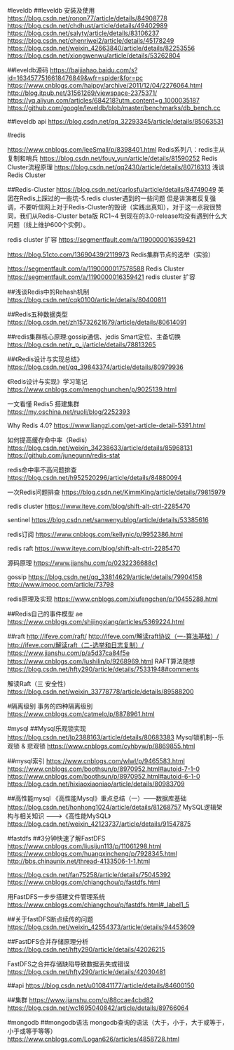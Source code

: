 #leveldb
##leveldb 安装及使用
https://blog.csdn.net/ronon77/article/details/84908778
https://blog.csdn.net/chdhust/article/details/49402989
https://blog.csdn.net/salyty/article/details/83106237
https://blog.csdn.net/chenriwei2/article/details/45178249
https://blog.csdn.net/weixin_42663840/article/details/82253556
https://blog.csdn.net/xiongwenwu/article/details/53262804

##leveldb源码
https://baijiahao.baidu.com/s?id=1634577516618476849&wfr=spider&for=pc
https://www.cnblogs.com/haippy/archive/2011/12/04/2276064.html
http://blog.itpub.net/31561269/viewspace-2375371/
https://yq.aliyun.com/articles/684218?utm_content=g_1000035187
https://github.com/google/leveldb/blob/master/benchmarks/db_bench.cc

##leveldb api
https://blog.csdn.net/qq_32293345/article/details/85063531

#redis

https://www.cnblogs.com/leeSmall/p/8398401.html Redis系列八：redis主从复制和哨兵
https://blog.csdn.net/fouy_yun/article/details/81590252  Redis Cluster流程原理
https://blog.csdn.net/qq2430/article/details/80716313  浅谈Redis Cluster


##Redis-Cluster
https://blog.csdn.net/carlosfu/article/details/84749049 美团在Redis上踩过的一些坑-5.redis cluster遇到的一些问题
但是讲演者反复强调，不要听信网上对于Redis-Cluster的毁谤（实践出真知），对于这一点我很赞同，我们从Redis-Cluster beta版 RC1~4 到现在的3.0-release均没有遇到什么大问题（线上维护600个实例）。

redis cluster 扩容
https://segmentfault.com/a/1190000016359421

https://blog.51cto.com/13690439/2119973 Redis集群节点的选举（实验）

https://segmentfault.com/a/1190000017578588  Redis Cluster
https://segmentfault.com/a/1190000016359421 redis cluster 扩容

##浅谈Redis中的Rehash机制
https://blog.csdn.net/cqk0100/article/details/80400811  

##Redis五种数据类型
https://blog.csdn.net/zh15732621679/article/details/80614091 

##redis集群核心原理:gossip通信、jedis Smart定位、主备切换
https://blog.csdn.net/r_p_j/article/details/78813265

##《Redis设计与实现总结》
https://blog.csdn.net/qq_39843374/article/details/80979936

《Redis设计与实现》学习笔记
https://www.cnblogs.com/mengchunchen/p/9025139.html

一文看懂 Redis5 搭建集群  
https://my.oschina.net/ruoli/blog/2252393 

Why Redis 4.0?
https://www.liangzl.com/get-article-detail-5391.html

如何提高缓存命中率（Redis）
https://blog.csdn.net/weixin_34238633/article/details/85968131
https://github.com/junegunn/redis-stat

redis命中率不高问题排查
https://blog.csdn.net/h952520296/article/details/84880094

一次Redis问题排查
https://blog.csdn.net/KimmKing/article/details/79815979

redis cluster
https://www.iteye.com/blog/shift-alt-ctrl-2285470

sentinel
https://blog.csdn.net/sanwenyublog/article/details/53385616

redis订阅
https://www.cnblogs.com/kellynic/p/9952386.html

redis raft
https://www.iteye.com/blog/shift-alt-ctrl-2285470

源码原理
https://www.jianshu.com/p/0232236688c1

gossip
https://blog.csdn.net/qq_33814629/article/details/79904158
http://www.imooc.com/article/73798

redis原理及实现
https://www.cnblogs.com/xiufengchen/p/10455288.html

##Redis自己的事件模型 ae
https://www.cnblogs.com/shijingxiang/articles/5369224.html

##raft
http://ifeve.com/raft/
http://ifeve.com/解读raft协议（一-算法基础）/
http://ifeve.com/解读raft（二-选举和日志复制）/
https://www.jianshu.com/p/a5d37ca84f5e
https://www.cnblogs.com/lushilin/p/9268969.html
RAFT算法随想
https://blog.csdn.net/hfty290/article/details/75331948#comments

解读Raft（三 安全性）
https://blog.csdn.net/weixin_33778778/article/details/89588200


#隔离级别
事务的四种隔离级别
https://www.cnblogs.com/catmelo/p/8878961.html

#mysql
##Mysql乐观锁实现
https://blog.csdn.net/lp2388163/article/details/80683383
Mysql锁机制--乐观锁 & 悲观锁
https://www.cnblogs.com/cyhbyw/p/8869855.html

##mysql索引
https://www.cnblogs.com/wlwl/p/9465583.html
https://www.cnblogs.com/boothsun/p/8970952.html#autoid-7-1-0
https://www.cnblogs.com/boothsun/p/8970952.html#autoid-6-1-0
https://blog.csdn.net/hixiaoxiaoniao/article/details/80983709

##高性能mysql
《高性能Mysql》重点总结（一）——数据库基础
https://blog.csdn.net/honhong1024/article/details/81268757
MySQL逻辑架构与相关知识 ———>《高性能MySQL》
https://blog.csdn.net/weixin_42123737/article/details/91547875

#fastdfs
##3分钟快速了解FastDFS
https://www.cnblogs.com/liusijun113/p/11061298.html
https://www.cnblogs.com/huangxincheng/p/7928345.html
http://bbs.chinaunix.net/thread-4133506-1-1.html

https://blog.csdn.net/fan75258/article/details/75045392
https://www.cnblogs.com/chiangchou/p/fastdfs.html

用FastDFS一步步搭建文件管理系统
https://www.cnblogs.com/chiangchou/p/fastdfs.html#_label1_5

##关于fastDFS断点续传的问题
https://blog.csdn.net/weixin_42554373/article/details/94453609

##FastDFS合并存储原理分析
https://blog.csdn.net/hfty290/article/details/42026215

FastDFS之合并存储缺陷导致数据丢失或错误
https://blog.csdn.net/hfty290/article/details/42030481

##api
https://blog.csdn.net/u010841177/article/details/84600150

##集群
https://www.jianshu.com/p/88ccae4cbd82
https://blog.csdn.net/wc1695040842/article/details/89766064

#mongodb
##mongodb语法
mongodb查询的语法（大于，小于，大于或等于，小于或等于等等）  https://www.cnblogs.com/Logan626/articles/4858728.html


